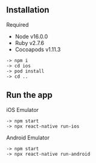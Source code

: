 ## Installation

Required

- Node v16.0.0
- Ruby v2.7.6
- Cocoapods v1.11.3

```
-> npm i
-> cd ios
-> pod install
-> cd ..
```

## Run the app
iOS Emulator
```
-> npm start
-> npx react-native run-ios
```

Android Emulator
```
-> npm start
-> npx react-native run-android
```

